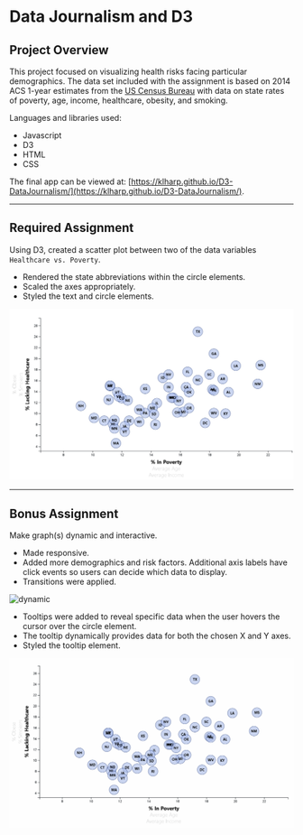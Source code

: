 # Data Journalism and D3

## Project Overview
This project focused on visualizing health risks facing particular demographics. The data set included with the assignment is based on 2014 ACS 1-year estimates from the [US Census Bureau](https://data.census.gov/cedsci/) with data on state rates of poverty, age, income, healthcare, obesity, and smoking. 

Languages and libraries used:

* Javascript
* D3
* HTML
* CSS

The final app can be viewed at: [https://klharp.github.io/D3-DataJournalism/](https://klharp.github.io/D3-DataJournalism/).

- - -

## Required Assignment

Using D3, created a scatter plot between two of the data variables `Healthcare vs. Poverty`. 

* Rendered the state abbreviations within the circle elements.
* Scaled the axes appropriately.
* Styled the text and circle elements.

![Default Plot](Images/default_graph.png)

- - -

## Bonus Assignment

Make graph(s) dynamic and interactive.

* Made responsive.
* Added more demographics and risk factors. Additional axis labels have click events so users can decide which data to display. 
* Transitions were applied.

![dynamic](Images/dynamic.gif)

* Tooltips were added to reveal specific data when the user hovers the cursor over the circle element. 
* The tooltip dynamically provides data for both the chosen X and Y axes.
* Styled the tooltip element. 

![tooltips](Images/tooltips.gif)



